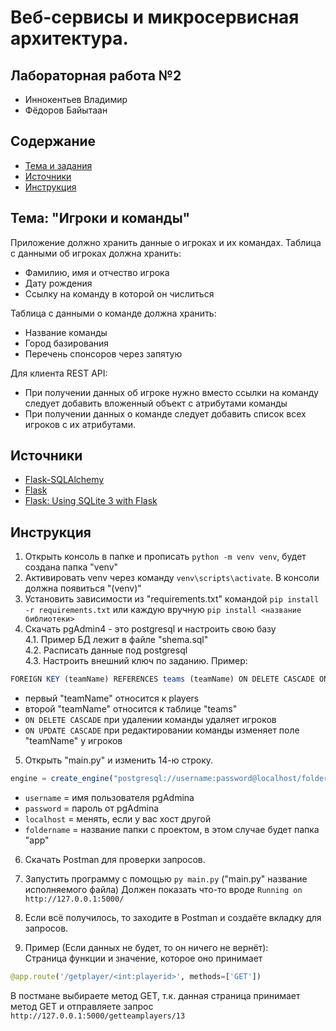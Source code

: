 # Веб-сервисы и микросервисная архитектура.
## Лабораторная работа №2
- Иннокентьев Владимир
- Фёдоров Байытаан

## Cодержание
- [Тема и задания](#theme)
- [Источники](#source)
- [Инструкция](#instruction)

<a name="theme"><h2>Тема: "Игроки и команды"</h2></a>
Приложение должно хранить данные о игроках и их командах.
Таблица с данными об игроках должна хранить:
- Фамилию, имя и отчество игрока
- Дату рождения
- Ссылку на команду в которой он числиться

Таблица с данными о команде должна хранить:
- Название команды
- Город базирования
- Перечень спонсоров через запятую

Для клиента REST API:
- При получении данных об игроке нужно вместо ссылки на команду следует добавить вложенный объект с атрибутами команды
- При получении данных о команде следует добавить список всех игроков с их атрибутами.

<a name="source"><h2>Источники</h2></a>
- [Flask-SQLAlchemy](https://flask-sqlalchemy.palletsprojects.com/en/2.x/)
- [Flask](https://flask.palletsprojects.com/en/1.1.x/tutorial/database/)
- [Flask: Using SQLite 3 with Flask](https://flask.palletsprojects.com/en/1.1.x/patterns/sqlite3/)

<a name="instruction"><h2>Инструкция</h2></a>
1) Открыть консоль в папке и прописать ```python -m venv venv```, будет создана папка "venv"
2) Активировать venv через команду ```venv\scripts\activate```. В консоли должна появиться "(venv)"
3) Установить зависимости из "requirements.txt" командой ```pip install -r requirements.txt``` или каждую вручную ```pip install <название библиотеки>```
4) Скачать pgAdmin4 - это postgresql и настроить свою базу<br>
	4.1. Пример БД лежит в файле "shema.sql"<br>
	4.2. Расписать данные под postgresql<br>
	4.3. Настроить внешний ключ по заданию. Пример:
```javascript
FOREIGN KEY (teamName) REFERENCES teams (teamName) ON DELETE CASCADE ON UPDATE CASCADE
```
  - первый "teamName" относится к players
  - второй "teamName" относится к таблице "teams"
  - ```ON DELETE CASCADE``` при удалении команды удаляет игроков 
  - ```ON UPDATE CASCADE``` при редактировании команды изменяет поле "teamName" у игроков
  
5) Открыть "main.py" и изменить 14-ю строку. 
  ```javascript
  engine = create_engine("postgresql://username:password@localhost/foldername")
  ```
  - ```username``` = имя пользователя pgAdmina 
  - ```password``` = пароль от pgAdmina
  - ```localhost``` = менять, если у вас хост другой
  - ```foldername``` = название папки с проектом, в этом случае будет папка "app"

6) Скачать Postman для проверки запросов.
7) Запустить программу с помощью ```py main.py``` ("main.py" название исполняемого файла)
     Должен показать что-то вроде ```Running on http://127.0.0.1:5000/```

8) Если всё получилось, то заходите в Postman и создаёте вкладку для запросов.
9) Пример (Если данных не будет, то он ничего не вернёт):<br>
Cтраница функции и значение, которое оно принимает
  ```python
  @app.route('/getplayer/<int:playerid>', methods=['GET'])
  ```
   В постмане выбираете метод GET, т.к. данная страница принимает метод GET и отправляете запрос ```http://127.0.0.1:5000/getteamplayers/13```
